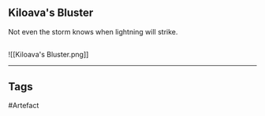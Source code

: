 ## Kiloava's Bluster
Not even the storm knows when lightning will strike.
## 
![[Kiloava's Bluster.png]]

---
## Tags
#Artefact